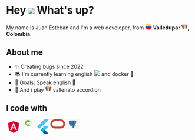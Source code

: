 <h1> Hey <img src="https://emojis.slackmojis.com/emojis/images/1577305505/7373/hand_wave.gif?1577305505" width="50" /> What's up?</h1>

<p> My name is Juan Esteban and I'm a web developer, from <img src="assets/colombia.png" width="17" /> <b>Valledupar <img src="assets/vallenato.png" width="17" />, Colombia</b>. </p>

## About me

- ✨ Creating bugs since 2022
- 📚 I'm currently learning english <img src="https://cdn-icons-png.flaticon.com/128/197/197484.png" width="17" /> and docker 🐳
- 🎯 Goals: Speak english 🚀
- 🎲 And i play <img src="assets/vallenato.png" width="17" /> vallenato accordion

## I code with

<a href="https://angular.dev" target="_blank">
  <img align="left" title="Angular" alt="Angular" width="40px" src="./assets/Angular-logo.png" />
</a>

<a href="https://spring.io/projects/spring-boot" target="_blank">
 <img align="left" title="Spring Boot" alt="Spring Boot" width="40px" src="./assets/springboot-logo.png" />
</a>

<a href="https://flutter.dev/?gad_source=1&gclid=CjwKCAjwqf20BhBwEiwAt7dtdUruhVhd1kBjVk6M490N_9sR7b0X5xXG0D8XxtMSYwi0eDZtBHmaqBoCbi8QAvD_BwE&gclsrc=aw.ds" target="_blank">
 <img align="left" title="Flutter" alt="Flutter" width="40px" src="./assets/flutter-logo.svg" />
</a>

<a href="https://www.oracle.com/co/" target="_blank">
  <img align="left" title="Oracle" alt="Oracle" width="40px" src="./assets/Oracle-logo.svg.png" />
</a>

<a href="https://www.postgresql.org" target="_blank">
  <img align="left" title="Postgresql" alt="Postgresql" width="40px" src="./assets/postgresql-logo.jpg" />
</a>
